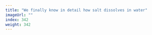 ```yaml
---
title: "We finally know in detail how salt dissolves in water"
imageUrl: ""
index: 342
weight: 342
---
```

